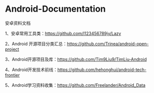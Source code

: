 # Android-Documentation
安卓资料文档

1、安卓常用工具类：https://github.com/l123456789jy/Lazy

2、Android 开源项目分类汇总：https://github.com/Trinea/android-open-project

3、Android开源项目及库：https://github.com/Tim9Liu9/TimLiu-Android

4、Android开发技术前线：https://github.com/hehonghui/android-tech-frontier

5、Android学习资料收集：https://github.com/Freelander/Android_Data



